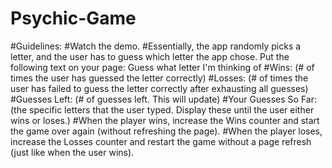# Psychic-Game


#Guidelines:
#Watch the demo.
#Essentially, the app randomly picks a letter, and the user has to guess which letter the app chose. Put the following text on your page:
Guess what letter I'm thinking of
#Wins: (# of times the user has guessed the letter correctly)
#Losses: (# of times the user has failed to guess the letter correctly after exhausting all guesses)
#Guesses Left: (# of guesses left. This will update)
#Your Guesses So Far: (the specific letters that the user typed. Display these until the user either wins or loses.)
#When the player wins, increase the Wins counter and start the game over again (without refreshing the page).
#When the player loses, increase the Losses counter and restart the game without a page refresh (just like when the user wins).
